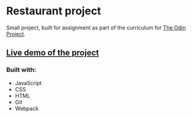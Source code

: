 # Restaurant project

Small project, built for assignment as part of the curriculum for [The Odin Project](https://www.theodinproject.com/).

## [Live demo of the project](https://sebapkfd.github.io/restaurant/)

### Built with: 
* JavaScript
* CSS
* HTML
* Git
* Webpack